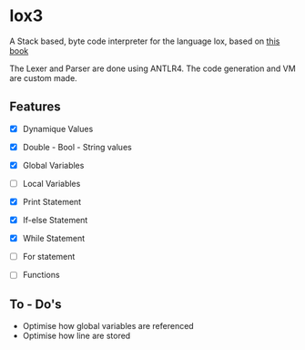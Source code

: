 # lox3

A Stack based, byte code interpreter for the language lox, based on [this book](https://craftinginterpreters.com/)

The Lexer and Parser are done using ANTLR4.
The code generation and VM are custom made.

## Features

- [x] Dynamique Values
- [x] Double - Bool - String values
- [x] Global Variables
- [ ] Local Variables
- [x] Print Statement
- [x] If-else Statement
- [x] While Statement
- [ ] For statement
- [ ] Functions


## To - Do's
- Optimise how global variables are referenced
- Optimise how line are stored
